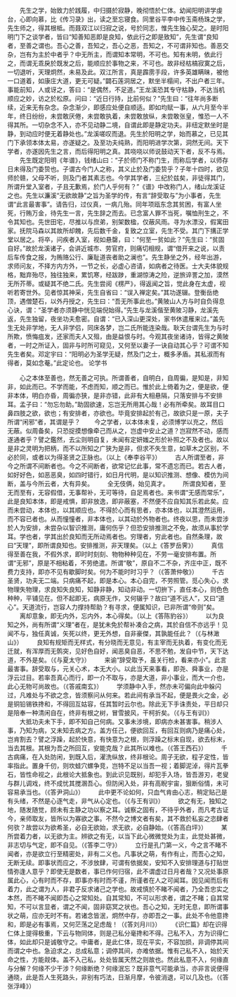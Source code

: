 <!-- { "loadSidebar": true } -->
　　先生之学，始致力於践履，中归摄於寂静，晚彻悟於仁体。幼闻阳明讲学虔台，心即向慕，比《传习录》出，读之至忘寝食。同里谷平李中传玉斋杨珠之学，先生师之，得其根柢。而聂双江以归寂之说，号於同志，惟先生独心契之。是时阳明门下之谈学者，皆曰“知善知恶即是良知，依此行之即是致知”，先生谓“良知者，至善之谓也。吾心之善，吾知之，吾心之恶，吾知之，不可谓非知也。善恶交杂，岂有为主於中者乎？中无所主，而谓知本常明，不可也。知有未明，依此行之，而谓无乖戾於既发之后，能顺应於事物之来，不可也。故非经枯槁寂寞之后，一切退听，天理炯然，未易及此。双江所言，真是霹雳手段，许多英雄瞒昧，被他一口道着，如康庄大道，更无可疑。”闢石莲洞居之，默坐半榻间，不出户者三年。事能前知，人或讶之，答曰：“是偶然，不足道。”王龙溪恐其专守枯静，不达当机顺应之妙，访之於松原。问曰：“近日行持，比前何似？”先生曰：“往年尚多断续，近来无有杂念。杂念渐少，即感应处便自顺适。即如均赋一事，从六月至今半年，终日纷纷，未尝敢厌倦，未尝敢执着，未尝敢放纵，未尝敢张皇，惟恐一人不得其所。一切杂念不入，亦不见动静二境，自谓此即是静定功夫。非纽定默坐时是静，到动应时便无着静处也。”龙溪嗟叹而退。先生於阳明之学，始而慕之，已见其门下承领本体太易，亦遂疑之。及至功夫纯熟，而阳明进学次第，洞然无间。天下学者，亦遂因先生之言，而后得阳明之真。其哓哓以师说鼓动天下者，反不与焉。
　　先生既定阳明《年谱》，钱绪山曰：“子於师门不称门生，而称后学者，以师存日未得及门委贽也。子谓古今门人之称，其义止於及门委贽乎？子年十四时，欲见师於赣，父母不听，则及门者其素志也。今学其学者，三纪於兹矣，非徒得其门，所谓升堂入室者，子且无歉焉，於门人乎何有？”《谱》中改称门人，绪山龙溪证之也。先生以濂溪“无欲故静”之旨为圣学的传，有言“辞受取与”为小事者，先生谓“此言最害事”。请告归，过仪真，一病几殆。同年项瓯东念其贫困，有富人坐死，行贿万金，待先生一言，先生辞之而去。已念富人罪不当死，嘱恤刑生之，不令其知也。先世田宅，尽推以与庶弟，别架数楹，仅蔽风雨。寻为水漂没，假寓田家。抚院马森以其故所却餽，先后数千金，复致之立室，先生不受。其门下搆正学堂以居之。将卒，问疾者入室，视如悬罄，曰：“何至一贫如此？”先生曰：“贫固自好。”故於龙溪诸子，会讲近城市、劳官府，则痛切相规，谓“借开来之说，以责后车传食之报，为贿赂公行、廉耻道丧者助之澜也”。先生静坐之外，经年出游，求师问友，不择方内方外，一节之长，必虚心咨请，如病者之待医。士大夫体貌规格，黜弃殆尽，独往独来，累饥寒，经跋踄，重湖惊涛之险，逆旅谇詈之加，漠然无所芥蒂。或疑其不绝二氏。先生尝阅《楞严》，得返闻之旨，觉此身在太虚，视听若寄世外。见者惊其神采，先生自省曰：“误入禅定矣。”其功遂辍。登衡岳绝顶，遇僧楚石，以外丹授之，先生曰：“吾无所事此也。”黄陂山人方与时自负得息心诀，谓：“圣学者亦须静中恍见端倪始得。”先生与龙溪偕至黄陂习静，龙溪先返，先生独留，夜坐功夫愈密。自谓：“已入深山更深处，家书休遣雁来过。”盖先生无处非学地，无人非学侣，同床各梦，岂二氏所能连染哉。耿天台谓先生为与时所欺，愤悔疽发，还家而夫人又殂，由是益恨与时。今观其夜坐诸诗，皆得之黄陂者，一时之所证入，固非与时所可窥见，又何至以妻子一诀自动其心乎？可谓不知先生者矣。邓定宇曰：“阳明必为圣学无疑，然及门之士，概多矛盾。其私淑而有得者，莫如念菴。”此定论也。
论学书

　　心之本体至善也，然无善之可执。所谓善者，自明白，自周徧，是知是，非知非，如此而已。不学而能，不虑而知，顺之而已。惟於此上倚着为之，便是欲，便非本体，明白亦昏，周徧亦狭，是非亦错，此非有大相悬隔，只落安排与不安排耳。孟子曰：“勿忘勿助。”助固欲速，忘岂无所用其心哉！必有所牵矣。故耳目口鼻四肢之欲，欲也；有安排者，亦欲也。毕竟安排起於有己，故欲只是一原，夫子所谓“闲邪”者，其谓是乎？
　　今之学者，以本体未复，必须博学以充之，然后无蔽。似周备矣，只恐捉摸想像牵己而从之，岂虚中安止之道？岂寂然不动，感而遂通者乎？譬之鑑然，去尘则明自复，未闻有定妍媸之形於补照之不及者也。故以是非之灵明为把柄，而不以所知之广狭为是非，但求不失生意，如草木之区别，不必於同，或者以为得圣贤之正脉也。（以上《奉李谷平》）
　　古人所谓至者，非今之所谓不间断者也。今之不间断者，欲常记忆此事，常不遗忘而已。若古人者，如好好色，如恶恶臭，如四时错行，如日月代明，是以知识推测、想像、模仿为间断，盖与今所云者，大有异矣。
　　全无伎俩，始见真才。
　　所谓良知者，至无而至有，无容假借，无事帮补，无可等待，自足焉者也。来书谓“无感而常乐”，此是良知本体，即是戒惧，即非放逸，即非蔽塞，不然便不应自知其乐若此矣。应而未尝动，本体也，以其顺应也。不得於心而有思者，亦本体也，以其澄然运用，而不容已者也。从而憧憧者，非本体也，以其动於外物者也。终夜以思，而未尝涉於人为安排，未尝杂以智识推测，庸何伤乎？但恐安排推测之不免，故须从事於学耳。学也者，学其出於良知而无所动焉者也。穷理者，穷此者也。自然条理，故曰“天理”，即所谓良知也。安排推测，非天理矣。（以上《答罗岳霁》）
　　真信得至善在我，不假外求，即时时刻刻、物物种种见在，不劳一毫安排布置。所谓“无邪”，原是不相粘着，不劳绝遣。所谓“敬”，原自不二不杂，齐庄中正，既不费力支持，即亦不见有歇脚时矣。何为不能时时习乎？（《答萧仲敬》）
　　千古圣贤，功夫无二端。只病痛不起，即是本心。本心自完，不劳照管。觅心失心，求物理失物理，求良知失良知，知静非静，知动非动。一切拚下，直任本心，则色色种种，平铺见在。但不起即无，病原无作，又何辍乎？故曰“道不远人”，又曰“道心”。天道流行，岂容人力撑持帮助？有寻求，便属知识，已非所谓“帝则”矣。
　　离却意象，即无内外，忘内外，本心得矣。（以上《答陈豹谷》）
　　以为良知之外，尚有所谓“义理”者在，是犹未免於帮补凑合之病，其於自信不亦远乎！见闻不与，独任真诚，矢死以终，更无外想，自非豪傑，其孰能任此？（《与林澉山》）
　　良知有规矩而无样式，有分晓而无意见，有主宰而无执着，有变化而无迁就，有浑厚而无鹘突，见好色自好，闻恶臭自恶，不思不勉，发自中节，天下达道，不外是矣。（《与夏太守》）
　　来谕“辞受取予，虽关行检，看来亦小”。此言最害事。辞受取与，元关心术，本无大小。以此当天来事看，即尧、舜事业，亦是浮云过目。若率吾真心而行，即一介不取与，亦是大道，非小事业，而大一介也，此心无物可尚故也。（《答戚南玄》）
　　学须静中入手，然亦未可偏向此中躲闪过，凡难处与不欲之念，皆须察问从何来。若此间有承当不起，便是畏火之金，必是铜铅锡铁搀和，不得回互姑容，任其暂时云尔也。除此无下手诛责处，平日却只是陪奉一种清闲自在，终非有根之树，冒雪披风，干柯折矣。（《与王有训》）
　　大抵功夫未下手，即不知自己何病。又事未涉境，即病亦未甚害事。稍涉人事，乃知为病，又未知去病之方。盖方任己，便欲回互，有回互则病乃是痛心处，岂肯割去？譬之浮躁，起於快意，有快意为之根，则浮躁之标末自现，欲去标末，当去其根。其根为吾之所回互，安能克哉？此其所以难也。（《答王西石》）
　　千古病痛，在入处防闲，到既入后，濯洗纵放，终非根论。周子无欲，程子定性，皆率指此。置身千仞，则坎蛙穴螺争竞，岂特不足以当吾一视；着脚泥淖，得片瓦拳石，皆性命视之，此根论大抵象也。到此识见既别，却犯手入场，皆吾游刃，老叟与群儿调戏，终不成忧其搅溷吾心。但防闲入处，非有高睨宇宙，狠断俗情，未可容易承当也。（《答尹洞山》）
　　此中更不论如何，只血气肯由心志，稍定贴己是有头绪，不然是心逐气走，非气从心定也。（《与王有训》）
　　欲之有无，独知之地，随发随觉，顾未有主静之功以察之耳。诚察之固有，不待乎外者，而凡考古证今，亲师取友，皆所以为寡欲之事。不然今之博文者有矣，其不救於私妄之恣肆者何欤？故尝以为欲希圣，必自无欲始，求无欲，必自静始。（《答高白坪》）
　　某所尝着力者，以无欲为主。辨欲之有无，以当下此心微微觉处为主，此觉处甚微，非志切与气定，即不自见。（《答李二守》）
　　立行是孔门第一义，今之言不睹不闻者，亦是欲立行至精密处，非有二义也。凡事状之萌，有作有止，而吾心之知，无断无续。即事状而应之，不涉放肆，可谓有依据矣，安知不入安排理道与打贴世情弥逢人意乎？即使无是数者，事已作何归宿，此不谓虚过日月者哉？又况处事原属此心，心有时而不存，即事亦有时而不谨，所谨者在人之可闻耳。因见闻而后有着力，此之谓为人，非君子反求诸己之学也。故戒慎於不睹不闻者，乃全吾忠实之本然，而不睹不闻即吾心之常知处。自其常知，不可以形求者，谓之不睹；自其常知，不可以言显者，谓之不闻，固非窈冥之状也。吾心之知，无时无息，即所谓事状之萌，应亦无时不有。若诸念皆泯，炯然中存，亦即吾之一事。此处不令他意搀和，即是必有事焉，又何茫荡之足虑哉！（《答刘月川》）
　　《识仁篇》却在识得仁体上提得极重，下云与物同体，则是己私分毫搀和不得。己私不入，方为识得仁体，如此却只是诚敬守之。中庸者，是此仁体，现在平实，不容加损，非调停其间而谓之中也。急迫求之，总成私意；调停其间，亦难依据。惟有己私不入，始於天命之性，方能觌体。盖不入己私，处处皆属天然之则故也。然此私意不入，何缘直与分解？何缘不少干涉？何缘断绝？何缘泯忘？既非意气可能承当，亦非言说便得通晓，此是吾人生死路头，非别有巧法，日渐月摩，令彼消退，可以几及也。（《答张浮峰》）
